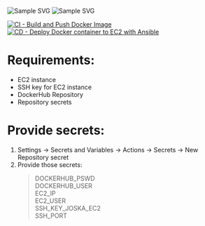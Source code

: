![Sample SVG](https://github.com/Joska99/simple-java-maven-app/blob/master/diagram.drawio.svg)
<img src="https://github.com/Joska99/simple-java-maven-app/blob/master/diagram.drawio.svg" alt="Sample SVG">

[![CI - Build and Push Docker Image](https://github.com/Joska99/simple-java-maven-app/actions/workflows/docker-ci.yml/badge.svg)](https://github.com/Joska99/simple-java-maven-app/actions/workflows/docker-ci.yml) <br />
[![CD - Deploy Docker container to EC2 with Ansible](https://github.com/Joska99/simple-java-maven-app/actions/workflows/deploy-docker.yml/badge.svg)](https://github.com/Joska99/simple-java-maven-app/actions/workflows/deploy-docker.yml) <br />

# Requirements:

- EC2 instance
- SSH key for EC2 instance
- DockerHub Repository
- Repository secrets

# Provide secrets:

1. Settings -> Secrets and Variables -> Actions -> Secrets -> New Repository secret
2. Provide those secrets:
   > DOCKERHUB_PSWD  
   > DOCKERHUB_USER\
   > EC2_IP\
   > EC2_USER\
   > SSH_KEY_JOSKA_EC2\
   > SSH_PORT
